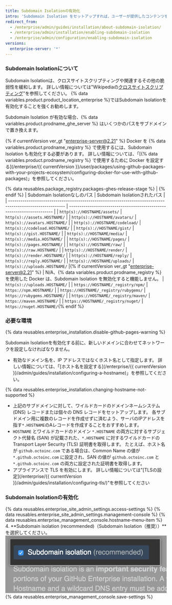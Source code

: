```yaml
---
title: Subdomain Isolationの有効化
intro: 'Subdomain Isolation をセットアップすれば、ユーザーが提供したコンテンツを {% data variables.product.prodname_ghe_server %} アプライアンスの他の部分から安全に分離できるようになります。'
redirect_from:
  - /enterprise/admin/guides/installation/about-subdomain-isolation/
  - /enterprise/admin/installation/enabling-subdomain-isolation
  - /enterprise/admin/configuration/enabling-subdomain-isolation
versions:
  enterprise-server: '*'
---
```


### Subdomain Isolationについて

Subdomain Isolationは、クロスサイトスクリプティングや関連するその他の脆弱性を緩和します。 詳しい情報については"Wikipediaの[クロスサイトスクリプティング](http://en.wikipedia.org/wiki/Cross-site_scripting)"を参照してください。 {% data variables.product.product_location_enterprise %}ではSubdomain Isolationを有効化することを強くお勧めします。

Subdomain Isolation が有効な場合、{% data variables.product.prodname_ghe_server %} はいくつかのパスをサブドメインで置き換えます。

{% if currentVersion ver_gt "enterprise-server@2.21" %}
Docker を {% data variables.product.prodname_registry %} で使用するには、Subdomain Isolation も有効化する必要があります。 詳しい情報については、「[{% data variables.product.prodname_registry %} で使用するために Docker を設定する](/enterprise/{{ currentVersion }}/user/packages/using-github-packages-with-your-projects-ecosystem/configuring-docker-for-use-with-github-packages)」を参照してください。

{% data reusables.package_registry.packages-ghes-release-stage %}
|
{% endif %}
| Subdomain Isolationなしのパス                                                                                  | Subdomain Isolationされたパス                                               |
| --------------------------------------------------------------------------------------------------------- | ---------------------------------------------------------------------- |
| `http(s)://HOSTNAME/assets/`                                                                              | `http(s)://assets.HOSTNAME/`                                           |
| `http(s)://HOSTNAME/avatars/`                                                                             | `http(s)://avatars.HOSTNAME/`                                          |
| `http(s)://HOSTNAME/codeload/`                                                                            | `http(s)://codeload.HOSTNAME/`                                         |
| `http(s)://HOSTNAME/gist/`                                                                                | `http(s)://gist.HOSTNAME/`                                             |
| `http(s)://HOSTNAME/media/`                                                                               | `http(s)://media.HOSTNAME/`                                            |
| `http(s)://HOSTNAME/pages/`                                                                               | `http(s)://pages.HOSTNAME/`                                            |
| `http(s)://HOSTNAME/raw/`                                                                                 | `http(s)://raw.HOSTNAME/`                                              |
| `http(s)://HOSTNAME/render/`                                                                              | `http(s)://render.HOSTNAME/`                                           |
| `http(s)://HOSTNAME/reply/`                                                                               | `http(s)://reply.HOSTNAME/`                                            |
| `http(s)://HOSTNAME/uploads/`                                                                             | `http(s)://uploads.HOSTNAME/`     |{% if currentVersion ver_gt "enterprise-server@2.21" %}
| N/A、{% data variables.product.prodname_registry %} を使用した Docker は、Subdomain Isolation を無効化すると機能しません。 | `http(s)://uploads.HOSTNAME/`                                          |
| `https://HOSTNAME/_registry/npm/`                                                                         | `https://npm.HOSTNAME/`                                                |
| `https://HOSTNAME/_registry/rubygems/`                                                                    | `https://rubygems.HOSTNAME/`                                           |
| `https://HOSTNAME/_registry/maven/`                                                                       | `https://maven.HOSTNAME/`                                              |
| `https://HOSTNAME/_registry/nuget/`                                                                       | `https://nuget.HOSTNAME/`{% endif %}

### 必要な環境

{% data reusables.enterprise_installation.disable-github-pages-warning %}

Subdomain Isolationを有効化する前に、新しいドメインに合わせてネットワークを設定しなければなりません。

- 有効なドメイン名を、IP アドレスではなくホスト名として指定します。 詳しい情報については、「[ホスト名を設定する](/enterprise/{{ currentVersion }}/admin/guides/installation/configuring-a-hostname)」を参照してください。

{% data reusables.enterprise_installation.changing-hostname-not-supported %}

- 上記のサブドメインに対して、ワイルドカードのドメインネームシステム (DNS) レコードまたは個々の DNS レコードをセットアップします。 各サブドメイン用に複数のレコードを作成せずに済むよう、サーバのIPアドレスを指す`*.HOSTNAME`のAレコードを作成することをおすすめします。
- `HOSTNAME` とワイルドカードのドメイン `*.HOSTNAME` の両方に対するサブジェクト代替名 (SAN) が記載された、`*.HOSTNAME` に対するワイルドカードの Transport Layer Security (TLS) 証明書を取得します。 たとえば、ホスト名が `github.octoinc.com` である場合は、Common Name の値が `*.github.octoinc.com` に設定され、SAN の値が `github.octoinc.com` と `*.github.octoinc.com` の両方に設定された証明書を取得します。
- アプライアンスで TLS を有効にします。 詳しい情報については"[TLSの設定](/enterprise/{{ currentVersion }}/admin/guides/installation/configuring-tls/)"を参照してください

### Subdomain Isolationの有効化

{% data reusables.enterprise_site_admin_settings.access-settings %}
{% data reusables.enterprise_site_admin_settings.management-console %}
{% data reusables.enterprise_management_console.hostname-menu-item %}
4. **Subdomain isolation (recommended)（Subdomain Isolation（推奨））**を選択してください。 ![Subdomain Isolation を有効化するチェックボックス](/assets/images/enterprise/management-console/subdomain-isolation.png)
{% data reusables.enterprise_management_console.save-settings %}
